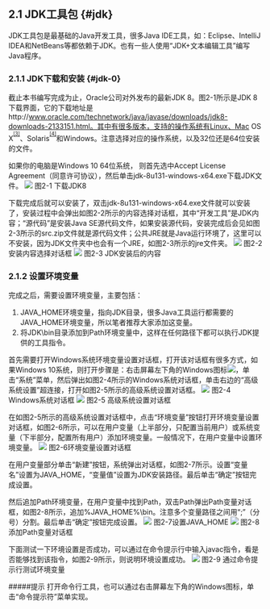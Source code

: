 ## 2.1 JDK工具包 {#jdk}

JDK工具包是最基础的Java开发工具，很多Java IDE工具，如：Eclipse、IntelliJ IDEA和NetBeans等都依赖于JDK。也有一些人使用“JDK+文本编辑工具”编写Java程序。

### 2.1.1 JDK下载和安装 {#jdk-0}

截止本书编写完成为止，Oracle公司对外发布的最新JDK 8。图2-1所示是JDK 8下载界面，它的下载地址是http://www.oracle.com/technetwork/java/javase/downloads/jdk8-downloads-2133151.html。其中有很多版本，支持的操作系统有Linux、Mac OS X<sup><sup id="596144984728568-footnote-ref-3"><a href="#596144984728568-footnote-3">[3]</a></sup></sup>、Solaris<sup><sup id="596144984728568-footnote-ref-4"><a href="#596144984728568-footnote-4">[4]</a></sup></sup>和Windows。注意选择对应的操作系统，以及32位还是64位安装的文件。

如果你的电脑是Windows 10 64位系统， 则首先选中Accept License Agreement（同意许可协议），然后单击jdk-8u131-windows-x64.exe下载JDK文件。
![](/assets/2-1.jpg)
图2-1 下载JDK8

下载完成后就可以安装了，双击jdk-8u131-windows-x64.exe文件就可以安装了，安装过程中会弹出如图2-2所示的内容选择对话框，其中“开发工具”是JDK内容；“源代码”是安装Java SE源代码文件，如果安装源代码，安装完成后会见如图2-3所示的src.zip文件就是源代码文件；公共JRE就是Java运行环境了，这里可以不安装，因为JDK文件夹中也会有一个JRE，如图2-3所示的jre文件夹。
![](/assets/2-2.jpg)
图2-2 安装内容选择对话框
![](/assets/2-3.jpg)
图2-3 JDK安装后的内容

### 2.1.2 设置环境变量

完成之后，需要设置环境变量，主要包括：

1.  JAVA_HOME环境变量，指向JDK目录，很多Java工具运行都需要的JAVA_HOME环境变量，所以笔者推荐大家添加这变量。
2.  将JDK\bin目录添加到Path环境变量中，这样在任何路径下都可以执行JDK提供的工具指令。

首先需要打开Windows系统环境变量设置对话框，打开该对话框有很多方式，如果Windows 10系统，则打开步骤是：右击屏幕左下角的Windows图标![](/assets/2-Win.jpg)，单击“系统”菜单，然后弹出如图2-4所示的Windows系统对话框，单击右边的“高级系统设置”超连接，打开如图2-5所示的高级系统设置对话框。
![](/assets/2-4.jpg)
图2-4 Windows系统对话框
![](/assets/2-5.jpg)
图2-5 高级系统设置对话框

在如图2-5所示的高级系统设置对话框中，点击“环境变量”按钮打开环境变量设置对话框，如图2-6所示，可以在用户变量（上半部分，只配置当前用户）或系统变量（下半部分，配置所有用户）添加环境变量。一般情况下，在用户变量中设置环境变量。
![](/assets/2-6.jpg)
图2-6环境变量设置对话框

在用户变量部分单击“新建”按钮，系统弹出对话框，如图2-7所示。设置“变量名”设置为JAVA_HOME，“变量值”设置为JDK安装路径。最后单击“确定”按钮完成设置。

然后追加Path环境变量，在用户变量中找到Path，双击Path弹出Path变量对话框，如图2-8所示，追加%JAVA_HOME%\bin。注意多个变量路径之间用“;”（分号）分割。最后单击“确定”按钮完成设置。
![](/assets/2-7.jpg)
图2-7设置JAVA_HOME
![](/assets/2-8.jpg)
图2-8添加Path变量对话框

下面测试一下环境设置是否成功，可以通过在命令提示行中输入javac指令，看是否能够找到该指令，如图2-9所示，则说明环境设置成功。
![](/assets/2-9.jpg)
图2-9 通过命令提示行测试环境变量

#####提示 打开命令行工具，也可以通过右击屏幕左下角的Windows图标，单击“命令提示符”菜单实现。

[^3]: 苹果桌面操作系统，基于UNIX操作系统，现在改名为macOS。

[^4]: 原Sun公司UNIX操作系统，现在被Oracle公司收购。